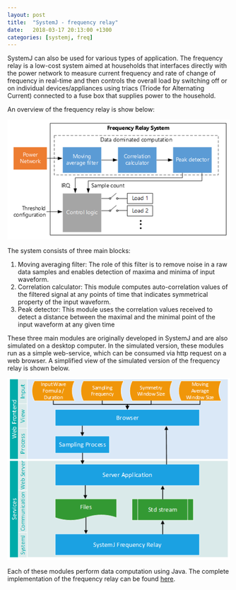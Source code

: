 ```yaml
---
layout: post
title:  "SystemJ - frequency relay"
date:   2018-03-17 20:13:00 +1300
categories: [systemj, freq]
---
```


SystemJ can also be used for various types of application. The frequency relay
is a low-cost system aimed at households that interfaces directly with the
power network to measure current frequency and rate of change of frequency in
real-time and then controls the overall load by switching off or on individual
devices/appliances using triacs (Triode for Alternating Current) connected to a
fuse box that supplies power to the household.

An overview of the frequency relay is show below:

![freq](/images/freq.png)

The system consists of three main blocks:

1. Moving averaging filter: The role of this filter is to remove noise in a raw
	 data samples and enables detection of maxima and minima of input waveform.
2. Correlation calculator: This module computes auto-correlation values of the
	 filtered signal at any points of time that indicates symmetrical property of
   the input waveform.
3. Peak detector: This module uses the correlation values received to detect a
	 distance between the maximal and the minimal point of the input waveform at
	 any given time

These three main modules are originally developed in SystemJ and are also
simulated on a desktop computer. In the simulated version, these modules run as
a simple web-service, which can be consumed via http request on a web browser.
A simplified view of the simulated version of the frequency relay is shown
below.

![freqarch](/images/freqarch.png)

Each of these modules perform data computation using Java. The complete
implementation of the frequency relay can be found
[here](https://github.com/hjparker/frequency-relay).











